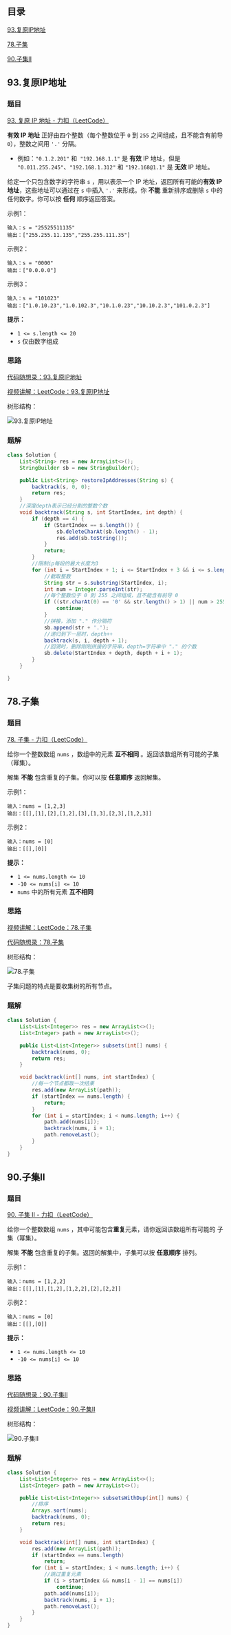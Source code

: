 ## 目录

[93.复原IP地址](#1)

[78.子集](#2)

[90.子集Ⅱ](#3)



## 93.复原IP地址<a id=1></a>

### 题目

[93. 复原 IP 地址 - 力扣（LeetCode）](https://leetcode.cn/problems/restore-ip-addresses/description/)

**有效 IP 地址** 正好由四个整数（每个整数位于 `0` 到 `255` 之间组成，且不能含有前导 `0`），整数之间用 `'.'` 分隔。

- 例如：`"0.1.2.201"` 和` "192.168.1.1"` 是 **有效** IP 地址，但是 `"0.011.255.245"`、`"192.168.1.312"` 和 `"192.168@1.1"` 是 **无效** IP 地址。

给定一个只包含数字的字符串 `s` ，用以表示一个 IP 地址，返回所有可能的**有效 IP 地址**，这些地址可以通过在 `s` 中插入 `'.'` 来形成。你 **不能** 重新排序或删除 `s` 中的任何数字。你可以按 **任何** 顺序返回答案。

示例1：

```
输入：s = "25525511135"
输出：["255.255.11.135","255.255.111.35"]
```

示例2：

```
输入：s = "0000"
输出：["0.0.0.0"]
```

示例3：

```
输入：s = "101023"
输出：["1.0.10.23","1.0.102.3","10.1.0.23","10.10.2.3","101.0.2.3"]
```

**提示：**

- `1 <= s.length <= 20`
- `s` 仅由数字组成



### 思路

[代码随想录：93.复原IP地址](https://www.programmercarl.com/0093.复原IP地址.html)

[视频讲解：LeetCode：93.复原IP地址](https://www.bilibili.com/video/BV1XP4y1U73i/)

树形结构：

![93.复原IP地址](https://code-thinking-1253855093.file.myqcloud.com/pics/20201123203735933.png)



### 题解

```java
class Solution {
    List<String> res = new ArrayList<>();
    StringBuilder sb = new StringBuilder();

    public List<String> restoreIpAddresses(String s) {
        backtrack(s, 0, 0);
        return res;
    }
	//深度depth表示已经分割的整数个数
    void backtrack(String s, int StartIndex, int depth) {
        if (depth == 4) {
            if (StartIndex == s.length()) {
                sb.deleteCharAt(sb.length() - 1);
                res.add(sb.toString());
            }
            return;
        }
        //限制ip每段的最大长度为3
        for (int i = StartIndex + 1; i <= StartIndex + 3 && i <= s.length(); i++) {
            //截取整数
            String str = s.substring(StartIndex, i);
            int num = Integer.parseInt(str);
            //每个整数位于 0 到 255 之间组成，且不能含有前导 0
            if ((str.charAt(0) == '0' && str.length() > 1) || num > 255) {
                continue;
            }
            //拼接，添加 "." 作分隔符
            sb.append(str + '.');
            //递归到下一层时，depth++
            backtrack(s, i, depth + 1);
            //回溯时，删除刚刚拼接的字符串，depth=字符串中 "." 的个数
            sb.delete(StartIndex + depth, depth + i + 1);
        }
    }

}
```



## 78.子集<a id=2></a>

### 题目

[78. 子集 - 力扣（LeetCode）](https://leetcode.cn/problems/subsets/description/)

给你一个整数数组 `nums` ，数组中的元素 **互不相同** 。返回该数组所有可能的子集（幂集）。

解集 **不能** 包含重复的子集。你可以按 **任意顺序** 返回解集。

示例1：

```
输入：nums = [1,2,3]
输出：[[],[1],[2],[1,2],[3],[1,3],[2,3],[1,2,3]]
```

示例2：

```
输入：nums = [0]
输出：[[],[0]]
```

**提示：**

- `1 <= nums.length <= 10`
- `-10 <= nums[i] <= 10`
- `nums` 中的所有元素 **互不相同**



### 思路

[视频讲解：LeetCode：78.子集](https://www.bilibili.com/video/BV1U84y1q7Ci/)

[代码随想录：78.子集](https://www.programmercarl.com/0078.子集.html)

树形结构：

![78.子集](https://code-thinking.cdn.bcebos.com/pics/78.%E5%AD%90%E9%9B%86.png)

子集问题的特点是要收集树的所有节点。



### 题解

```java
class Solution {
    List<List<Integer>> res = new ArrayList<>();
    List<Integer> path = new ArrayList<>();

    public List<List<Integer>> subsets(int[] nums) {
        backtrack(nums, 0);
        return res;
    }

    void backtrack(int[] nums, int startIndex) {
        //每一个节点都取一次结果
        res.add(new ArrayList(path));
        if (startIndex == nums.length) {
            return;
        }
        for (int i = startIndex; i < nums.length; i++) {
            path.add(nums[i]);
            backtrack(nums, i + 1);
            path.removeLast();
        }
    }
}
```



## 90.子集Ⅱ<a id=3></a>

### 题目

[90. 子集 II - 力扣（LeetCode）](https://leetcode.cn/problems/subsets-ii/description/)

给你一个整数数组 `nums` ，其中可能包含**重复**元素，请你返回该数组所有可能的 子集（幂集）。

解集 **不能** 包含重复的子集。返回的解集中，子集可以按 **任意顺序** 排列。

示例1：

```
输入：nums = [1,2,2]
输出：[[],[1],[1,2],[1,2,2],[2],[2,2]]
```

示例2：

```
输入：nums = [0]
输出：[[],[0]]
```

**提示：**

- `1 <= nums.length <= 10`
- `-10 <= nums[i] <= 10`



### 思路

[代码随想录：90.子集Ⅱ](https://www.programmercarl.com/0090.子集II.html)

[视频讲解：LeetCode：90.子集Ⅱ](https://www.bilibili.com/video/BV1vm4y1F71J/)

树形结构：

![90.子集II](https://code-thinking-1253855093.file.myqcloud.com/pics/20201124195411977.png)



### 题解

```java
class Solution {
    List<List<Integer>> res = new ArrayList<>();
    List<Integer> path = new ArrayList<>();

    public List<List<Integer>> subsetsWithDup(int[] nums) {
        //排序
        Arrays.sort(nums);
        backtrack(nums, 0);
        return res;
    }

    void backtrack(int[] nums, int startIndex) {
        res.add(new ArrayList(path));
        if (startIndex == nums.length)
            return;
        for (int i = startIndex; i < nums.length; i++) {
            //跳过重复元素
            if (i > startIndex && nums[i - 1] == nums[i])
                continue;
            path.add(nums[i]);
            backtrack(nums, i + 1);
            path.removeLast();
        }
    }
}
```


